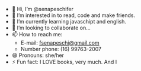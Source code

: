 - 👋 Hi, I’m @senapeschifer
- 👀 I’m interested in to read, code and make friends.
- 🌱 I’m currently learning javaschipt and english.
- 💞️ I’m looking to collaborate on...
- 📫 How to reach me:
    - E-mail: fsenapeschi@gmail.com
    - Number phone: (16) 99763-2007
- 😄 Pronouns: she/her
- ⚡ Fun fact: I LOVE books, very much. And I 

<!---
senapeschifer/senapeschifer is a ✨ special ✨ repository because its `README.md` (this file) appears on your GitHub profile.
You can click the Preview link to take a look at your changes.
--->
